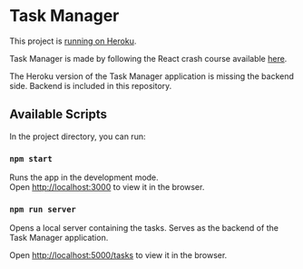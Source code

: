 # Task Manager

This project is [running on Heroku](https://task-manager-react-demo.herokuapp.com/).

Task Manager is made by following the React crash course available [here](https://www.youtube.com/watch?v=w7ejDZ8SWv8&t).

The Heroku version of the Task Manager application is missing the backend side. Backend is included in this repository. 

## Available Scripts

In the project directory, you can run:

### `npm start`

Runs the app in the development mode.\
Open [http://localhost:3000](http://localhost:3000) to view it in the browser.

### `npm run server`

Opens a local server containing the tasks. Serves as the backend of the Task Manager application. 

Open [http://localhost:5000/tasks](http://localhost:5000/tasks) to view it in the browser.
